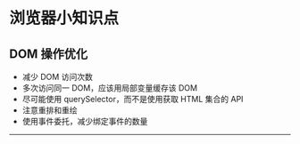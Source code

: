 # 浏览器小知识点

## DOM 操作优化

- 减少 DOM 访问次数
- 多次访问同一 DOM，应该用局部变量缓存该 DOM
- 尽可能使用 querySelector，而不是使用获取 HTML 集合的 API
- 注意重排和重绘
- 使用事件委托，减少绑定事件的数量

---
